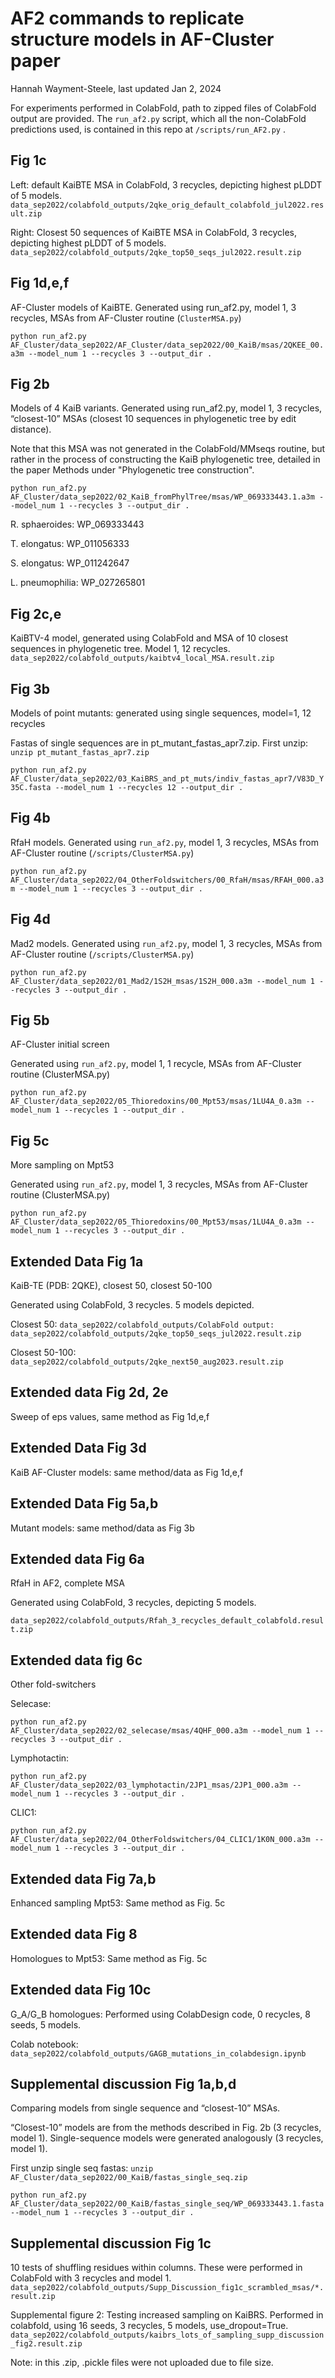 # AF2 commands to replicate structure models in AF-Cluster paper

Hannah Wayment-Steele, last updated Jan 2, 2024

For experiments performed in ColabFold, path to zipped files of ColabFold output are provided.
The `run_af2.py` script, which all the non-ColabFold predictions used, is contained in this repo at `/scripts/run_AF2.py` .

## Fig 1c

Left: default KaiBTE MSA in ColabFold, 3 recycles, depicting highest pLDDT of 5 models. 
```data_sep2022/colabfold_outputs/2qke_orig_default_colabfold_jul2022.result.zip```

Right: Closest 50 sequences of KaiBTE MSA in ColabFold, 3 recycles, depicting highest pLDDT of 5 models.  
```data_sep2022/colabfold_outputs/2qke_top50_seqs_jul2022.result.zip```

## Fig 1d,e,f

AF-Cluster models of KaiBTE. Generated using run_af2.py, model 1, 3 recycles, MSAs from AF-Cluster routine (`ClusterMSA.py`)

```python run_af2.py AF_Cluster/data_sep2022/AF_Cluster/data_sep2022/00_KaiB/msas/2QKEE_00.a3m --model_num 1 --recycles 3 --output_dir .```

## Fig 2b

Models of 4 KaiB variants. Generated using run_af2.py, model 1, 3 recycles, “closest-10” MSAs (closest 10 sequences in phylogenetic tree by edit distance).

Note that this MSA was not generated in the ColabFold/MMseqs routine, but rather in the process of constructing the KaiB phylogenetic tree, detailed in the paper Methods under "Phylogenetic tree construction".

```python run_af2.py AF_Cluster/data_sep2022/02_KaiB_fromPhylTree/msas/WP_069333443.1.a3m --model_num 1 --recycles 3 --output_dir .```

R. sphaeroides:	WP_069333443

T. elongatus:	WP_011056333

S. elongatus:	WP_011242647

L. pneumophilia:	WP_027265801

## Fig 2c,e

KaiBTV-4 model, generated using ColabFold and MSA of 10 closest sequences in phylogenetic tree. Model 1, 12 recycles.
```data_sep2022/colabfold_outputs/kaibtv4_local_MSA.result.zip```

## Fig 3b

Models of point mutants: generated using single sequences, model=1, 12 recycles

Fastas of single sequences are in pt_mutant_fastas_apr7.zip. First unzip:
```unzip pt_mutant_fastas_apr7.zip```

```python run_af2.py AF_Cluster/data_sep2022/03_KaiBRS_and_pt_muts/indiv_fastas_apr7/V83D_Y35C.fasta --model_num 1 --recycles 12 --output_dir .```

## Fig 4b

RfaH models. Generated using `run_af2.py`, model 1, 3 recycles, MSAs from AF-Cluster routine (`/scripts/ClusterMSA.py`)

```python run_af2.py AF_Cluster/data_sep2022/04_OtherFoldswitchers/00_RfaH/msas/RFAH_000.a3m --model_num 1 --recycles 3 --output_dir .```

## Fig 4d

Mad2 models. Generated using `run_af2.py`, model 1, 3 recycles, MSAs from AF-Cluster routine (`/scripts/ClusterMSA.py`)

```python run_af2.py AF_Cluster/data_sep2022/01_Mad2/1S2H_msas/1S2H_000.a3m --model_num 1 --recycles 3 --output_dir .```

## Fig 5b

AF-Cluster initial screen

Generated using `run_af2.py`, model 1, 1 recycle, MSAs from AF-Cluster routine (ClusterMSA.py)

```python run_af2.py AF_Cluster/data_sep2022/05_Thioredoxins/00_Mpt53/msas/1LU4A_0.a3m --model_num 1 --recycles 1 --output_dir .```

## Fig 5c

More sampling on Mpt53

Generated using `run_af2.py`, model 1, 3 recycles, MSAs from AF-Cluster routine (ClusterMSA.py)

```python run_af2.py AF_Cluster/data_sep2022/05_Thioredoxins/00_Mpt53/msas/1LU4A_0.a3m --model_num 1 --recycles 3 --output_dir .```

## Extended Data Fig 1a 

KaiB-TE (PDB: 2QKE), closest 50, closest 50-100

Generated using ColabFold, 3 recycles. 5 models depicted.

Closest 50: ```data_sep2022/colabfold_outputs/ColabFold output: data_sep2022/colabfold_outputs/2qke_top50_seqs_jul2022.result.zip```

Closest 50-100: ```data_sep2022/colabfold_outputs/2qke_next50_aug2023.result.zip```

## Extended data Fig 2d, 2e

Sweep of eps values, same method as Fig 1d,e,f

## Extended Data Fig 3d

KaiB AF-Cluster models: same method/data as Fig 1d,e,f

## Extended Data Fig 5a,b

Mutant models: same method/data as Fig 3b

## Extended data Fig 6a

RfaH in AF2, complete MSA

Generated using ColabFold, 3 recycles, depicting 5 models.

```data_sep2022/colabfold_outputs/Rfah_3_recycles_default_colabfold.result.zip```

## Extended data fig 6c

Other fold-switchers

Selecase:

```python run_af2.py AF_Cluster/data_sep2022/02_selecase/msas/4QHF_000.a3m --model_num 1 --recycles 3 --output_dir .```

Lymphotactin:

```python run_af2.py AF_Cluster/data_sep2022/03_lymphotactin/2JP1_msas/2JP1_000.a3m --model_num 1 --recycles 3 --output_dir .```

CLIC1:

```python run_af2.py AF_Cluster/data_sep2022/04_OtherFoldswitchers/04_CLIC1/1K0N_000.a3m --model_num 1 --recycles 3 --output_dir .```

## Extended data Fig 7a,b

Enhanced sampling Mpt53: Same method as Fig. 5c

## Extended data Fig 8

Homologues to Mpt53: Same method as Fig. 5c

## Extended data Fig 10c

G_A/G_B homologues: Performed using ColabDesign code, 0 recycles, 8 seeds, 5 models. 

Colab notebook: 
```data_sep2022/colabfold_outputs/GAGB_mutations_in_colabdesign.ipynb```

## Supplemental discussion Fig 1a,b,d

Comparing models from single sequence and “closest-10” MSAs.

“Closest-10” models are from the methods described in Fig. 2b (3 recycles, model 1).
Single-sequence models were generated analogously (3 recycles, model 1).

First unzip single seq fastas:
```unzip AF_Cluster/data_sep2022/00_KaiB/fastas_single_seq.zip```

```python run_af2.py  AF_Cluster/data_sep2022/00_KaiB/fastas_single_seq/WP_069333443.1.fasta --model_num 1 --recycles 3 --output_dir .```

## Supplemental discussion Fig 1c

10 tests of shuffling residues within columns.
These were performed in ColabFold with 3 recycles and model 1. 
```data_sep2022/colabfold_outputs/Supp_Discussion_fig1c_scrambled_msas/*.result.zip```

Supplemental figure 2: Testing increased sampling on KaiBRS.
Performed in colabfold, using 16 seeds, 3 recycles, 5 models, use_dropout=True.
```data_sep2022/colabfold_outputs/kaibrs_lots_of_sampling_supp_discussion_fig2.result.zip```

Note: in this .zip, .pickle files were not uploaded due to file size.

